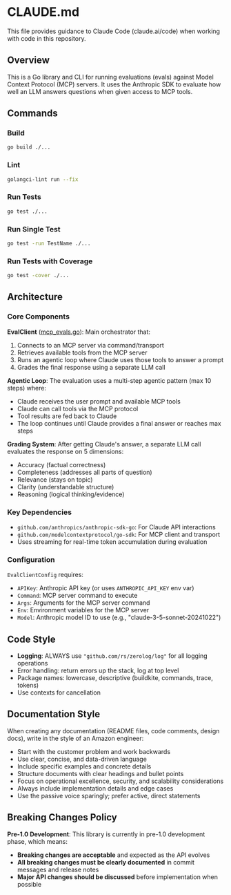 # CLAUDE.md

This file provides guidance to Claude Code (claude.ai/code) when working with code in this repository.

## Overview

This is a Go library and CLI for running evaluations (evals) against Model Context Protocol (MCP) servers. It uses the Anthropic SDK to evaluate how well an LLM answers questions when given access to MCP tools.

## Commands

### Build
```bash
go build ./...
```

### Lint
```bash
golangci-lint run --fix
```

### Run Tests
```bash
go test ./...
```

### Run Single Test
```bash
go test -run TestName ./...
```

### Run Tests with Coverage
```bash
go test -cover ./...
```

## Architecture

### Core Components

**EvalClient** ([mcp_evals.go](mcp_evals.go)): Main orchestrator that:
1. Connects to an MCP server via command/transport
2. Retrieves available tools from the MCP server
3. Runs an agentic loop where Claude uses those tools to answer a prompt
4. Grades the final response using a separate LLM call

**Agentic Loop**: The evaluation uses a multi-step agentic pattern (max 10 steps) where:
- Claude receives the user prompt and available MCP tools
- Claude can call tools via the MCP protocol
- Tool results are fed back to Claude
- The loop continues until Claude provides a final answer or reaches max steps

**Grading System**: After getting Claude's answer, a separate LLM call evaluates the response on 5 dimensions:
- Accuracy (factual correctness)
- Completeness (addresses all parts of question)
- Relevance (stays on topic)
- Clarity (understandable structure)
- Reasoning (logical thinking/evidence)

### Key Dependencies

- `github.com/anthropics/anthropic-sdk-go`: For Claude API interactions
- `github.com/modelcontextprotocol/go-sdk`: For MCP client and transport
- Uses streaming for real-time token accumulation during evaluation

### Configuration

`EvalClientConfig` requires:
- `APIKey`: Anthropic API key (or uses `ANTHROPIC_API_KEY` env var)
- `Command`: MCP server command to execute
- `Args`: Arguments for the MCP server command
- `Env`: Environment variables for the MCP server
- `Model`: Anthropic model ID to use (e.g., "claude-3-5-sonnet-20241022")

## Code Style
- **Logging**: ALWAYS use `"github.com/rs/zerolog/log"` for all logging operations
- Error handling: return errors up the stack, log at top level
- Package names: lowercase, descriptive (buildkite, commands, trace, tokens)
- Use contexts for cancellation

## Documentation Style
When creating any documentation (README files, code comments, design docs), write in the style of an Amazon engineer:
- Start with the customer problem and work backwards
- Use clear, concise, and data-driven language
- Include specific examples and concrete details
- Structure documents with clear headings and bullet points
- Focus on operational excellence, security, and scalability considerations
- Always include implementation details and edge cases
- Use the passive voice sparingly; prefer active, direct statements

## Breaking Changes Policy

**Pre-1.0 Development**: This library is currently in pre-1.0 development phase, which means:

- **Breaking changes are acceptable** and expected as the API evolves
- **All breaking changes must be clearly documented** in commit messages and release notes
- **Major API changes should be discussed** before implementation when possible